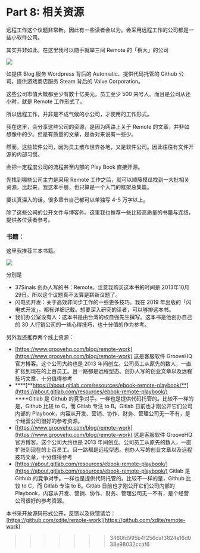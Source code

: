 # Part 8: 相关资源

远程工作这个议题非常新。因此有一些读者会以为。会采用远程工作的公司都是一些小软件公司。

其实并非如此。在这里我可以随手就举三间 Remote 的「稍大」的公司

![](https://d.pr/i/GCJpoP+)

如提供 Blog 服务 Wordpress 背后的 Automatic、提供代码托管的 Github 公司，提供游戏商店服务 Steam 背后的 Valve Corporation。

这些公司市值大概都至少有数十亿美元。员工至少 500 来号人。而且是公司从还小时，就是 Remote 工作形式了。

所以远程工作，并非是不成气候的小公司，才使用的工作形式。

我在这里，会分享这些公司的资源，是因为网路上关于 Remote 的文章，并非如想像中的少。但是有质量的文章，是香对来说有一些少。

然而，这些软件公司，因为员工散布世界各地，又是软件公司。因此往往有文件开源的内部习惯。

会把一定程度公司的流程甚至内部的 Play Book 直接开源。

先找到哪些公司主力是采用 Remote 工作之后，就可以顺藤摸瓜找到一大批相关资源。比起来，我这本手册，也只算是一个入门的框架总集篇。

要认真深入的话。很多章节自己都可以单独写 4-5 万字以上。

除了这些公司的公开文件与博客外。这里我也推荐一些比较高质量的书籍与连结，提供各位读者参考。

### 书籍：

这里我推荐三本书籍。

![](https://d.pr/i/BmQghp+)

分别是

* 37Sinals 创办人写的书：Remote。注意我购买这本书的时间是 2013年10月29日。所以这个议题真不太算是崭新议题了。
* 闪电式开发：关于高效非同步工作的一些更多技巧。我在 2019 年出版的「闪电式开发」，都有详细记载。想要深入研究的读者，可以够排这本书。
* 我们办公室没有人：这本书是由台湾的权自强先生撰写。这本书是他创办自己的 30 人行销公司的一些心得技巧，也十分值的作为参考。

另外我还推荐两个线上资源：

* [https://www.groovehq.com/blog/remote-work](https://www.groovehq.com/blog/remote-work) 这是客服软件 GrooveHQ 官方博客。这个公司大约也是 2013 年间创立。公司员工从原先的数人，一直扩张到现在的上百员工。且一路都是远程型态。创办人写的创业文章以及远程技巧文章，十分值得参考
* \*\*\*\*[**https://about.gitlab.com/resources/ebook-remote-playbook/**](https://about.gitlab.com/resources/ebook-remote-playbook/) ****Gitlab 是 Github 的竞争对手。一样也是提供代码托管的。比较不一样的是，Github 比较 to C，而 Gitlab 专注 to B。Gitlab 日前也才刚公开它们公司内部的 Playbook，内容从开发、营销、协作、财务、管理公司无一不有，是个经营公司很好的参考资源。
* [https://www.groovehq.com/blog/remote-work](https://www.groovehq.com/blog/remote-work) 这是客服软件 GrooveHQ 官方博客。这个公司大约也是 2013 年间创立。公司员工从原先的数人，一直扩张到现在的上百员工。且一路都是远程型态。创办人写的创业文章以及远程技巧文章，十分值得参考
* [https://about.gitlab.com/resources/ebook-remote-playbook/](https://about.gitlab.com/resources/ebook-remote-playbook/) Gitlab 是 Github 的竞争对手。一样也是提供代码托管的。比较不一样的是，Github 比较 to C，而 Gitlab 专注 to B。Gitlab 日前也才刚公开它们公司内部的 Playbook，内容从开发、营销、协作、财务、管理公司无一不有，是个经营公司很好的参考资源。

本书采开放源码形式公开，反馈以及揪错请洽：[https://github.com/xdite/remote-work](https://github.com/xdite/remote-work)

> > > > > > > 3460fd995b4f256daf3824e16d038e98032ccaf6


